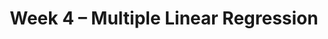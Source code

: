 ---
    title: Week 4 – Multiple Linear Regression
    weekNumber: 4
    days:
      - date: 2023-4-24
        events:
          "**LEC 1**{: .label .label-lecture } (coming soon)":
      - date: 2023-4-26
        events:
          "**LEC 2**{: .label .label-lecture } (coming soon)":
          "**GW 1**{: .label .label-disc } (coming soon)":
      - date: 2023-4-28
        events:
          "**LEC 3**{: .label .label-lecture } (coming soon)":
---